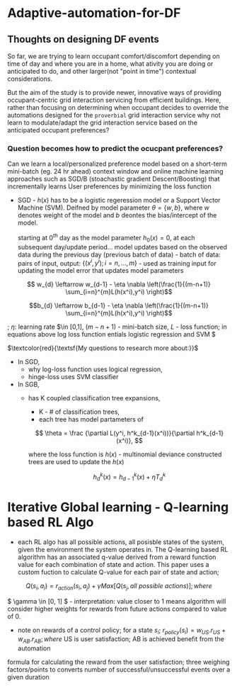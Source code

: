 # Adaptive-automation-for-DF

## Thoughts on designing DF events 

So far, we are trying to learn occupant comfort/discomfort depending on time of day and where you are in a home, what ativity you are doing or anticipated to do, and other larger(not "point in time") contextual considerations. 

But the aim of the study is to provide newer, innovative ways of providing occupant-centric grid interaction servicing from efficient buildings. Here, rather than focusing on determining when occupant decides to override the automations designed for the `proverbial` grid interaction service why not learn to modulate/adapt the grid interaction service based on the anticipated occupant preferences? 


### Question becomes how to predict the ocucpant preferences? 
Can we learn a local/personalized preference model based on a short-term mini-batch (eg. 24 hr ahead) context window and online machine learning approaches such as SGD/B (stoachastic gradient Descent/Boosting) that incrementally learns User preferences by minimizing the loss function 

- SGD - $h(x)$ has to be a logistic regeression model or a Support Vector Machine (SVM). Deifned by model parameter $\theta = \{w, b\}$, where $w$ denotes weight of the model and $b$ deontes the bias/intercept of the model. 

    starting at $0^{th}$ day as the model parameter $h_0(x) = 0$, at each subsequent day/update period... model updates based on the observed data during the previous day (previous batch of data) 
        - batch of data: pairs of input, output: $\{(x^i, y^i); i = n,...,m\}$ - used as training input for 
        updating the model error that updates model parameters

```math
 w_{d} \leftarrow w_{d-1} - \eta \nabla \left(\frac{1}{(m-n+1)} \sum_{i=n}^{m}L(h(x^i),y^i) \right)
```
```math
b_{d} \leftarrow b_{d-1} - \eta \nabla \left(\frac{1}{(m-n+1)} \sum_{i=n}^{m}L(h(x^i),y^i) \right)
```
; $\eta$: learning rate $\in [0,1], $(m-n+1)$ - mini-batch size, $L$ - loss function; in equations above log loss function entials logistic regression and SVM  $

$\textcolor{red}{\textsf{My questions to research more about:}}$
- In SGD, 
    - why log-loss function uses logical regression,
    - hinge-loss uses SVM classifier
- In SGB, 
    - has K coupled classification tree expansions, 
        - K - # of classification trees,
        - each tree has model partameters of 
        ```math
            \theta = \frac {\partial L(y^i, h^k_{d-1}(x^i))}{\partial h^k_{d-1}(x^i)}, 
        ```
        where the loss function is $h(x)$  - multinomial deviance
        constructed trees are used to update the $h(x)$ 

        ```math
        h^k_d (x) = h^k_{d -1} (x) + \eta T^k_d
        ```
# Iterative Global learning - Q-learning based RL Algo 

- each RL algo has all possible actions, all posisble states of the system, given the environment the system operates in. The Q-learning based RL algorithm has an associated q-value derived from a reward function value for each combination of state and action. This paper uses a custom fuction to calculate Q-value for each pair of state and action;
```math
Q(s_i, a_i) = r_{action}(s_i, a_j) + \gamma Max[Q(s_j, all\ possible\ actions)]; where 
```
$ \gamma \in [0, 1] $ - interpretation: value closer to 1 means algorithm will consider higher weights for rewards from future actions compared to value of 0. 

- note on rewards of a control policy; for a state $s_i$;  $r_{policy} (s_i) = w_{US}.r_{US}+ w_{AB}.r_{AB}; where$ US is user satisfaction; AB is achieved benefit from the automation 


formula for calculating the reward from the user satisfaction; three weighing factors/points to converts number of successful/unsuccessful events over a given duration 

